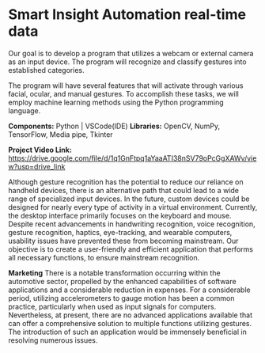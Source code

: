 <h1> Smart Insight Automation real-time data  </h1>
Our goal is to develop a program that utilizes a webcam or external camera as an input device. The program will recognize and classify gestures into established categories.

The program will have several features that will activate through various facial, ocular, and manual gestures. To accomplish these tasks, we will employ machine learning methods using the Python programming language.

**Components:**  Python | VSCode(IDE)
**Libraries:** OpenCV, NumPy, TensorFlow, Media pipe, Tkinter

**Project Video Link:**  https://drive.google.com/file/d/1q1GnFtpq1aYaaATI38nSV79oPcGgXAWv/view?usp=drive_link

Although gesture recognition has the potential to reduce our reliance on handheld devices, there is an alternative path that could lead to a wide range of specialized input devices. In the future, custom devices could be designed for nearly every type of activity in a virtual environment. Currently, the desktop interface primarily focuses on the keyboard and mouse. Despite recent advancements in handwriting recognition, voice recognition, gesture recognition, haptics, eye-tracking, and wearable computers, usability issues have prevented these from becoming mainstream. Our objective is to create a user-friendly and efficient application that performs all necessary functions, to ensure mainstream recognition.

**Marketing**
There is a notable transformation occurring within the automotive sector, propelled by the enhanced capabilities of software applications and a considerable reduction in expenses. For a considerable period, utilizing accelerometers to gauge motion has been a common practice, particularly when used as input signals for computers. Nevertheless, at present, there are no advanced applications available that can offer a comprehensive solution to multiple functions utilizing gestures. The introduction of such an application would be immensely beneficial in resolving numerous issues.





